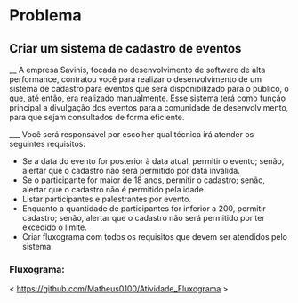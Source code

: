 # Problema

## Criar um sistema de cadastro de eventos

__ A empresa Savinis, focada no desenvolvimento de software de alta performance, contratou você para realizar o desenvolvimento de um sistema de cadastro para eventos que será disponibilizado para o público, o que, até então, era realizado manualmente. Esse sistema terá como função principal a divulgação dos eventos para a comunidade de desenvolvimento, para que sejam consultados de forma eficiente.

 ___ Você será responsável por escolher qual técnica irá atender os seguintes requisitos:

* Se a data do evento for posterior à data atual, permitir o evento; senão, alertar que o cadastro não será permitido por data inválida.
* Se o participante for maior de 18 anos, permitir o cadastro; senão, alertar que o cadastro não é permitido pela idade.
* Listar participantes e palestrantes por evento.
* Enquanto a quantidade de participantes for inferior a 200, permitir cadastro; senão, alertar que o cadastro não será permitido por ter excedido o limite.
* Criar fluxograma com todos os requisitos que devem ser atendidos pelo sistema.

### Fluxograma:

< https://github.com/Matheus0100/Atividade_Fluxograma >

